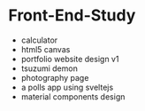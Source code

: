 # Front-End-Study
- calculator
- html5 canvas
- portfolio website design v1
- tsuzumi demon
- photography page
- a polls app using sveltejs
- material components design
